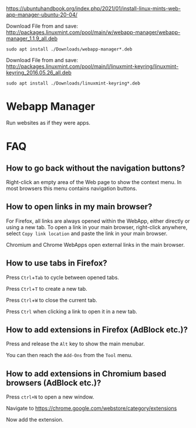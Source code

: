 https://ubuntuhandbook.org/index.php/2021/01/install-linux-mints-web-app-manager-ubuntu-20-04/

Download File from and save: 
http://packages.linuxmint.com/pool/main/w/webapp-manager/webapp-manager_1.1.9_all.deb

```
sudo apt install ./Downloads/webapp-manager*.deb
```

Download File from and save: 
http://packages.linuxmint.com/pool/main/l/linuxmint-keyring/linuxmint-keyring_2016.05.26_all.deb
```
sudo apt install ./Downloads/linuxmint-keyring*.deb
```

# Webapp Manager

Run websites as if they were apps.

FAQ
===

How to go back without the navigation buttons?
----------------------------------------------

Right-click an empty area of the Web page to show the context menu. In most browsers this menu contains navigation buttons.

How to open links in my main browser?
-------------------------------------

For Firefox, all links are always opened within the WebApp, either directly or using a new tab.
To open a link in your main browser, right-click anywhere, select `Copy link location` and paste the link in your main browser. 

Chromium and Chrome WebApps open external links in the main browser.

How to use tabs in Firefox?
---------------------------

Press `Ctrl`+`Tab` to cycle between opened tabs.

Press `Ctrl`+`T` to create a new tab.

Press `Ctrl`+`W` to close the current tab.

Press `Ctrl` when clicking a link to open it in a new tab.

How to add extensions in Firefox (AdBlock etc.)?
------------------------------------------------

Press and release the `Alt` key to show the main menubar.

You can then reach the `Add-Ons` from the `Tool` menu.

How to add extensions in Chromium based browsers (AdBlock etc.)?
----------------------------------------------------------------

Press `ctrl+N` to open a new window.

Navigate to https://chrome.google.com/webstore/category/extensions

Now add the extension.
